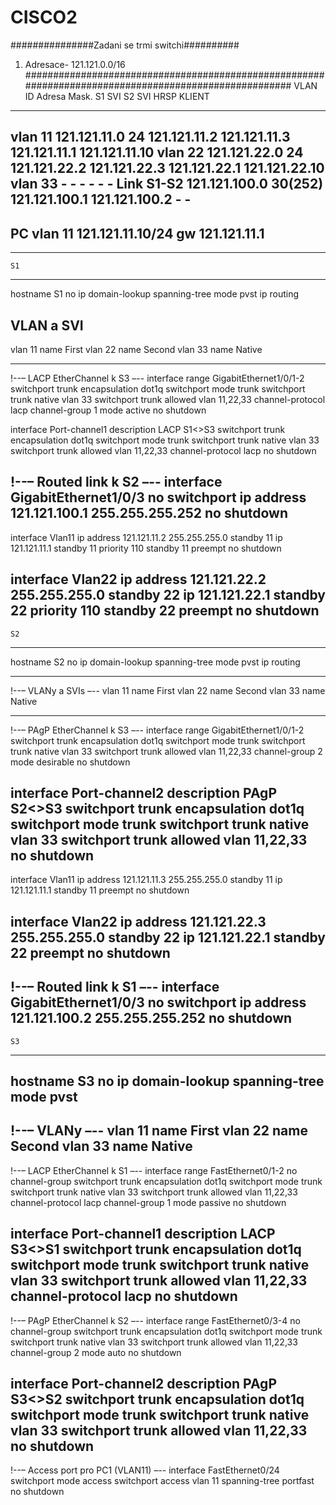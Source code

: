 # CISCO2

###############Zadani se trmi switchi##########



1. Adresace- 121.121.0.0/16
######################################################################################################
VLAN	ID	Adresa		Mask.	S1 SVI		S2 SVI		HRSP		KLIENT
------------------------------------------------------------------------------------------------------
vlan	11	121.121.11.0	24	121.121.11.2	121.121.11.3	121.121.11.1	121.121.11.10
vlan	22	121.121.22.0	24	121.121.22.2	121.121.22.3	121.121.22.1	121.121.22.10
vlan	33	-		-	-		-		-		-
Link S1-S2	121.121.100.0	30(252)	121.121.100.1	121.121.100.2	-		-
------------------------------------------------------------------------------------------------------
PC	vlan 11		121.121.11.10/24	gw 121.121.11.1
------------------------------------------------------------------------------------------------------
---------------------------------
	S1
----------------------------------
hostname S1
no ip domain-lookup
spanning-tree mode pvst
ip routing

VLAN a SVI
-----------
vlan 11
 name First
vlan 22
 name Second
vlan 33
 name Native

------------------------------------------------------
!--– LACP EtherChannel k S3 –--
interface range GigabitEthernet1/0/1-2
  switchport trunk encapsulation dot1q
  switchport mode trunk
  switchport trunk native vlan 33
  switchport trunk allowed vlan 11,22,33
  channel-protocol lacp
  channel-group 1 mode active
  no shutdown

interface Port-channel1
  description LACP S1<>S3
  switchport trunk encapsulation dot1q
  switchport mode trunk
  switchport trunk native vlan 33
  switchport trunk allowed vlan 11,22,33
  channel-protocol lacp
  no shutdown

!--– Routed link k S2 –--
interface GigabitEthernet1/0/3
  no switchport
  ip address 121.121.100.1 255.255.255.252
  no shutdown
--------------------------------------------------------
interface Vlan11
  ip address 121.121.11.2 255.255.255.0
  standby 11 ip 121.121.11.1
  standby 11 priority 110
  standby 11 preempt
  no shutdown

interface Vlan22
  ip address 121.121.22.2 255.255.255.0
  standby 22 ip 121.121.22.1
  standby 22 priority 110
  standby 22 preempt
  no shutdown
--------------------------------------------------------
	S2
--------------------------------------------------------
hostname S2
no ip domain-lookup
spanning-tree mode pvst
ip routing

--------------------------------------------------------
!--– VLANy a SVIs –--
vlan 11
 name First
vlan 22
 name Second
vlan 33
 name Native

-----------------------------------------------------------
!--– PAgP EtherChannel k S3 –--
interface range GigabitEthernet1/0/1-2
  switchport trunk encapsulation dot1q
  switchport mode trunk
  switchport trunk native vlan 33
  switchport trunk allowed vlan 11,22,33
  channel-group 2 mode desirable
  no shutdown

interface Port-channel2
  description PAgP S2<>S3
  switchport trunk encapsulation dot1q
  switchport mode trunk
  switchport trunk native vlan 33
  switchport trunk allowed vlan 11,22,33
  no shutdown
----------------------------------------------------------
interface Vlan11
  ip address 121.121.11.3 255.255.255.0
  standby 11 ip 121.121.11.1
  standby 11 preempt
  no shutdown

interface Vlan22
  ip address 121.121.22.3 255.255.255.0
  standby 22 ip 121.121.22.1
  standby 22 preempt
  no shutdown
-----------------------------------------------------------
!--– Routed link k S1 –--
interface GigabitEthernet1/0/3
  no switchport
  ip address 121.121.100.2 255.255.255.252
  no shutdown
----------------------------------------------------------
	S3
------------------------------------------------------
hostname S3
no ip domain-lookup
spanning-tree mode pvst
--------------------------------------------
!--– VLANy –--
vlan 11
 name First
vlan 22
 name Second
vlan 33
 name Native
-----------------------------------------------------
!--– LACP EtherChannel k S1 –--
interface range FastEthernet0/1-2
  no channel-group
  switchport trunk encapsulation dot1q
  switchport mode trunk
  switchport trunk native vlan 33
  switchport trunk allowed vlan 11,22,33
  channel-protocol lacp
  channel-group 1 mode passive
  no shutdown

interface Port-channel1
  description LACP S3<>S1
  switchport trunk encapsulation dot1q
  switchport mode trunk
  switchport trunk native vlan 33
  switchport trunk allowed vlan 11,22,33
  channel-protocol lacp
  no shutdown
-------------------------------------------------------
!--– PAgP EtherChannel k S2 –--
interface range FastEthernet0/3-4
  no channel-group
  switchport trunk encapsulation dot1q
  switchport mode trunk
  switchport trunk native vlan 33
  switchport trunk allowed vlan 11,22,33
  channel-group 2 mode auto
  no shutdown

interface Port-channel2
  description PAgP S3<>S2
  switchport trunk encapsulation dot1q
  switchport mode trunk
  switchport trunk native vlan 33
  switchport trunk allowed vlan 11,22,33
  no shutdown
-----------------------------------------------------------
!--– Access port pro PC1 (VLAN11) –--
interface FastEthernet0/24
  switchport mode access
  switchport access vlan 11
  spanning-tree portfast
  no shutdown
